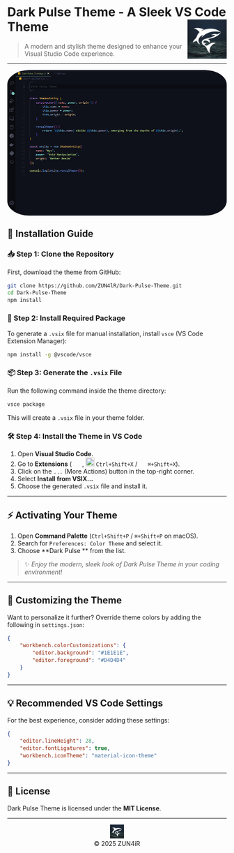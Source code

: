 # Dark Pulse Theme - A Sleek VS Code Theme [<img src="logo.png" alt="Dark Pulse Theme" width="90" height="90" align="right">](https://github.com/ZUN4lR/Dark-Pulse-Theme.git)

> A modern and stylish theme designed to enhance your Visual Studio Code experience.

---
<div style="border-radius: 10%; overflow: hidden; width: 100%;">
    <img src="screen-shot.png" style="width: 100%; height:50%; display: block;">
</div>

## 🚀 Installation Guide

### 📥 Step 1: Clone the Repository
First, download the theme from GitHub:

```bash
git clone https://github.com/ZUN4lR/Dark-Pulse-Theme.git
cd Dark-Pulse-Theme
npm install
```

### 🔧 Step 2: Install Required Package
To generate a `.vsix` file for manual installation, install `vsce` (VS Code Extension Manager):

```bash
npm install -g @vscode/vsce
```

### 📦 Step 3: Generate the `.vsix` File
Run the following command inside the theme directory:

```bash
vsce package
```

This will create a `.vsix` file in your theme folder.

### 🛠 Step 4: Install the Theme in VS Code
1. Open **Visual Studio Code**.
2. Go to **Extensions** (
    <img src="https://www.microsoft.com/favicon.ico" width=16 height=16/> , <img src="https://www.kernel.org/theme/images/logos/favicon.png" top=10 width=20 height=20/> `Ctrl+Shift+X` / <img src="https://developer.apple.com/favicon.ico" width=16 height=16/> `⌘+Shift+X`).
3. Click on the `...` (More Actions) button in the top-right corner.
4. Select **Install from VSIX...**
5. Choose the generated `.vsix` file and install it.

---

## ⚡ Activating Your Theme 

1. Open **Command Palette** (`Ctrl+Shift+P` / `⌘+Shift+P` on macOS).
2. Search for `Preferences: Color Theme` and select it.
3. Choose **Dark Pulse ** from the list.

> ✨ *Enjoy the modern, sleek look of Dark Pulse Theme in your coding environment!*

---

## 🎨 Customizing the Theme
Want to personalize it further? Override theme colors by adding the following in `settings.json`:

```json
{
    "workbench.colorCustomizations": {
        "editor.background": "#1E1E1E",
        "editor.foreground": "#D4D4D4"
    }
}
```

---

## 💡 Recommended VS Code Settings
For the best experience, consider adding these settings:

```json
{
    "editor.lineHeight": 28,
    "editor.fontLigatures": true,
    "workbench.iconTheme": "material-icon-theme"
}
```

---

## 📜 License
Dark Pulse Theme is licensed under the **MIT License**.

---

<p align="center"> <img src="logo.png" width="32" height="32"/> <br /> &copy; 2025 ZUN4iR </p>
